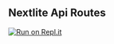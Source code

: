 ## Nextlite Api Routes
[![Run on Repl.it](https://repl.it/badge/github/atikur-rabbi/Nextlite)](https://repl.it/github/atikur-rabbi/Nextlite)